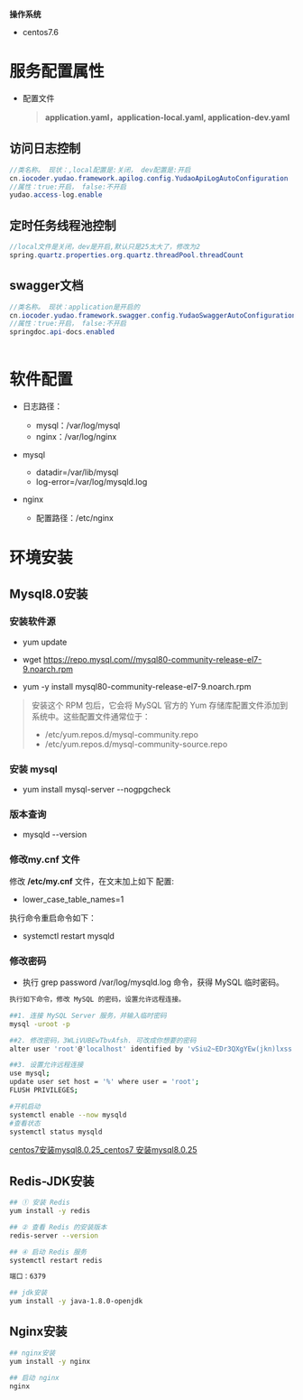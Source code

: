 **操作系统**

- centos7.6



# 服务配置属性

- 配置文件

  > **application.yaml，application-local.yaml, application-dev.yaml**

## 访问日志控制

```java
//类名称。 现状：,local配置是:关闭， dev配置是:开启
cn.iocoder.yudao.framework.apilog.config.YudaoApiLogAutoConfiguration
//属性：true:开启， false:不开启   
yudao.access-log.enable 
```



## 定时任务线程池控制

```java
//local文件是关闭，dev是开启,默认只是25太大了，修改为2
spring.quartz.properties.org.quartz.threadPool.threadCount
```



## swagger文档

```java
//类名称。 现状：application是开启的
cn.iocoder.yudao.framework.swagger.config.YudaoSwaggerAutoConfiguration
//属性：true:开启， false:不开启   
springdoc.api-docs.enabled
    
```





# 软件配置

- 日志路径：
  - mysql：/var/log/mysql
  - nginx：/var/log/nginx

- mysql
  - datadir=/var/lib/mysql
  - log-error=/var/log/mysqld.log

- nginx
  - 配置路径：/etc/nginx

# 环境安装

## Mysql8.0安装

### 安装软件源

- yum update

- wget https://repo.mysql.com//mysql80-community-release-el7-9.noarch.rpm
- yum -y install mysql80-community-release-el7-9.noarch.rpm

> 安装这个 RPM 包后，它会将 MySQL 官方的 Yum 存储库配置文件添加到系统中。这些配置文件通常位于：
>
> - /etc/yum.repos.d/mysql-community.repo
> - /etc/yum.repos.d/mysql-community-source.repo



###  安装 mysql

- yum install mysql-server --nogpgcheck

###  版本查询

- mysqld --version

### 修改my.cnf 文件

 修改 **/etc/my.cnf** 文件，在文末加上如下 配置:

- lower_case_table_names=1

执行命令重启命令如下：

- systemctl restart mysqld

### 修改密码

- 执行 grep password /var/log/mysqld.log 命令，获得 MySQL 临时密码。

```bash
执行如下命令，修改 MySQL 的密码，设置允许远程连接。

##1. 连接 MySQL Server 服务，并输入临时密码
mysql -uroot -p

##2. 修改密码，3WLiVUBEwTbvAfsh. 可改成你想要的密码
alter user 'root'@'localhost' identified by 'vSiu2~EDr3QXgYEw(jkn)lxss';

##3. 设置允许远程连接
use mysql;
update user set host = '%' where user = 'root';
FLUSH PRIVILEGES;

#开机启动
systemctl enable --now mysqld
#查看状态
systemctl status mysqld
```

[centos7安装mysql8.0.25_centos7 安装mysql8.0.25](https://blog.csdn.net/weixin_43660536/article/details/132515048)



## Redis-JDK安装

```bash
## ① 安装 Redis
yum install -y redis 

## ② 查看 Redis 的安装版本
redis-server --version

## ④ 启动 Redis 服务
systemctl restart redis

端口：6379

## jdk安装
yum install -y java-1.8.0-openjdk

```



## Nginx安装

```bash
## nginx安装
yum install -y nginx

## 启动 nginx 
nginx
```

